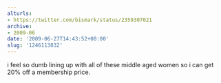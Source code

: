 ```yaml
---
alturls:
- https://twitter.com/bismark/status/2359307021
archive:
- 2009-06
date: '2009-06-27T14:43:52+00:00'
slug: '1246113832'
---
```


i feel so dumb lining up with all of these middle aged women so i can get 20% off a membership price.

